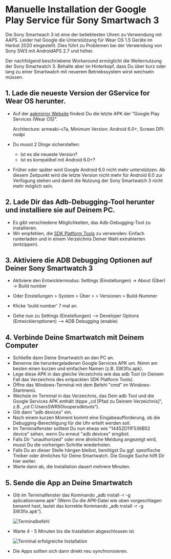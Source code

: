 # Manuelle Installation der Google Play Service für Sony Smartwach 3

Die Sony Smartwach 3 ist eine der beliebtesten Uhren zu Verwendung mit AAPS. Leider hat Google die Unterstützung für Wear OS 1.5 Geräte im Herbst 2020 eingestellt. Dies führt zu Problemen bei der Verwendung von Sony SW3 mit AndroidAPS 2.7 und höher.

Der nachfolgend beschriebene Workaround ermöglicht die Weiternutzung der Sony Smartwatch 3. Behalte aber im Hinterkopf, dass Du über kurz oder lang zu einer Smartwatch mit neuerem Betriebssystem wirst wechseln müssen.

## 1. Lade die neueste Version der GService for Wear OS herunter.

- Auf der [apkmirror Website](https://www.apkmirror.com/apk/google-inc/google-play-services-android-wear/) findest Du die letzte APK der "Google Play Services (Wear OS)".

  Architecture: armeabi-v7a, Minimum Version: Android 6.0+, Screen DPI: nodpi

- Du musst 2 Dinge sicherstellen:

  - Ist es die neueste Version?
  - Ist es kompatibel mit Android 6.0+?

- Früher oder später wird Google Android 6.0 nicht mehr unterstützen. Ab diesem Zeitpunkt wird die letzte Version nicht mehr für Android 6.0 zur Verfügung stehen und damit die Nutzung der Sony Smartwatch 3 nicht mehr möglich sein.

## 2. Lade Dir das Adb-Debugging-Tool herunter und installiere sie auf Deinem PC.

- Es gibt verschiedene Möglichkeiten, das Adb-Debugging-Tool zu installieren.
- Wir empfehlen, die  [SDK Platform Tools](https://developer.android.com/studio/releases/platform-tools) zu verwenden: Einfach runterladen und in einem Verzeichnis Deiner Wahl extrahierten (entzippen).

## 3. Aktiviere die ADB Debugging Optionen auf Deiner Sony Smartwatch 3

- Aktiviere den Entwicklermodus: Settings (Einstellungen) -> About (Über) -> Build number
- Oder Einstellungen > System > Über >  > Versionen > Build-Nummer

- Klicke 'build number' 7 mal an.
- Gehe nun zu Settings (Einstellungen) --> Developer Options (Entwickleroptionen) --> ADB Debugging (enable)

## 4. Verbinde Deine Smartwatch mit Deinem Computer

- Schließe dann Deine Smartwatch an den PC an.
- Benenne die heruntergeladenen Google Services APK um. Nimm am besten einen kurzen und einfachen Namen (z.B. SW3fix.apk).
- Lege diese APK in das gleiche Verzeichnis wie das adb Tool (in Deinem Fall das Verzeichnis des entpackten SDK Platform Tools).
- Öffne das Windows-Terminal mit dem Befehl "cmd" im Windows-Startmenü.
- Wechsle im Terminal in das Verzeichnis, das Dein adb Tool und die Google Services APK enthält (tippe „cd \[Pfad zu Deinem Verzeichnis\]“, z.B. „cd C:UsersSWR50loopersdktools“).
- Gib dann "adb devices" ein.
- Nach einem kurzen Moment kommt eine Eingabeaufforderung, ob die Debugging-Berechtigung für die Uhr erteilt werden soll.
- Im Terminalfenster solltest Du nun etwas wie "14452D11F536B52 device" sehen, wenn Du erneut "adb devices" eingibst.
- Falls Dir "unauthorized" oder eine ähnliche Meldung angezeigt wird, musst Du die vorherigen Schritte wiederholen.
- Falls Du an dieser Stelle hängen bleibst, benötigst Du ggf. spezifische Treiber oder ähnliches für Deine Smartwatch. Die Google Suche hilft Dir hier weiter.
- Warte dann ab, die Installation dauert mehrere Minuten.

## 5. Sende die App an Deine Smartwatch

- Gib im Terminalfenster das Kommando „adb install -r -g aplicationname.apk“ (Wenn Du die APK-Datei wie oben vorgeschlagen benannt hast, lautet das korrekte Kommando „adb install -r -g SW3fix.apk“).

  ![Terminalbefehl](../images/SonySW3_Terminal1.png)

- Warte 4 - 5 Minuten bis die Installation abgeschlossen ist.

  ![Terminal erfolgreiche Installation](../images/SonySW3_Terminal2.png)

- Die Apps sollten sich dann direkt neu synchronisieren.
